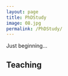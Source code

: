 ```yaml
---
layout: page
title: PhDStudy
image: 08.jpg
permalink: /PhDStudy/
---
```


Just beginning...

## Teaching
[]()
